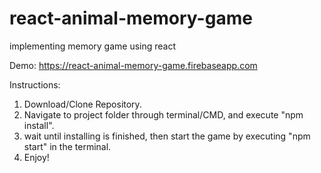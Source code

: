 # react-animal-memory-game
implementing memory game using react

Demo: https://react-animal-memory-game.firebaseapp.com

Instructions:
1. Download/Clone Repository.
2. Navigate to project folder through terminal/CMD, and execute "npm install".
3. wait until installing is finished, then start the game by executing "npm start" in the terminal.
4. Enjoy!

